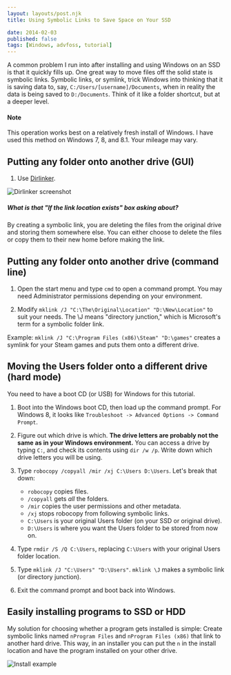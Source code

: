 ```yaml
---
layout: layouts/post.njk
title: Using Symbolic Links to Save Space on Your SSD

date: 2014-02-03
published: false
tags: [Windows, advfoss, tutorial]
---
```


A common problem I run into after installing and using Windows on an SSD is that it quickly fills up. One great way to move files off the solid state is symbolic links. Symbolic links, or symlink, trick Windows into thinking that it is saving data to, say, `C:/Users/[username]/Documents`, when in reality the data is being saved to `D:/Documents`. Think of it like a folder shortcut, but at a deeper level.

#### Note

This operation works best on a relatively fresh install of Windows. I have used this method on Windows 7, 8, and 8.1. Your mileage may vary.

## Putting any folder onto another drive (GUI)

1. Use [Dirlinker](http://dirlinker.codeplex.com/).

![Dirlinker screenshot](http://res.cloudinary.com/danieljost/image/upload/v1391452418/Capture_uzhrdx.png)

##### What is that "If the link location exists" box asking about?

By creating a symbolic link, you are deleting the files from the original drive and storing them somewhere else. You can either choose to delete the files or copy them to their new home before making the link.

## Putting any folder onto another drive (command line)

1. Open the start menu and type `cmd` to open a command prompt. You may need Administrator permissions depending on your environment.

2. Modify `mklink /J "C:\The\Original\Location" "D:\New\Location"` to suit your needs. The \J means "directory junction," which is Microsoft's term for a symbolic folder link.

Example: `mklink /J "C:\Program Files (x86)\Steam" "D:\games"` creates a symlink for your Steam games and puts them onto a different drive.

## Moving the Users folder onto a different drive (hard mode)

You need to have a boot CD (or USB) for Windows for this tutorial.

1. Boot into the Windows boot CD, then load up the command prompt. For Windows 8, it looks like `Troubleshoot -> Advanced Options -> Command Prompt`.

2. Figure out which drive is which. **The drive letters are probably not the same as in your Windows environment.** You can access a drive by typing `C:`, and check its contents using `dir /w /p`. Write down which drive letters you will be using.

3. Type `robocopy /copyall /mir /xj C:\Users D:\Users`. Let's break that down:

	* `robocopy` copies files.
    * `/copyall` gets *all* the folders.
	* `/mir` copies the user permissions and other metadata.
    * `/xj` stops robocopy from following symbolic links.
    * `C:\Users` is your original Users folder (on your SSD or original drive).
    * `D:\Users` is where you want the Users folder to be stored from now on.

4. Type `rmdir /S /Q C:\Users`, replacing `C:\Users` with your original Users folder location.

5. Type `mklink /J "C:\Users" "D:\Users"`. `mklink \J` makes a symbolic link (or directory junction).

6. Exit the command prompt and boot back into Windows.

## Easily installing programs to SSD or HDD

My solution for choosing whether a program gets installed is simple: Create symbolic links named `nProgram Files` and `nProgram Files (x86)` that link to another hard drive. This way, in an installer you can put the `n` in the install location and have the program installed on your other drive.

![Install example](http://res.cloudinary.com/danieljost/image/upload/v1391454816/cap2_lhzitj.png)
